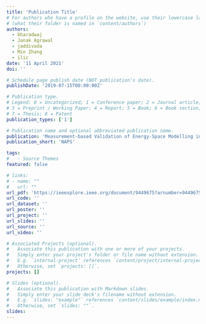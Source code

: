 ```yaml
---
title: 'Publication Title'
# For authors who have a profile on the website, use their lowercase last name
# (what their folder is named in `content/authors`)
authors:
  - bharadwaj
  - Janak Agrawal
  - jaddivada
  - Min Zhang
  - ilic
date: '11 April 2021'
doi: ''

# Schedule page publish date (NOT publication's date).
publishDate: '2019-07-15T00:00:00Z'

# Publication type.
# Legend: 0 = Uncategorized; 1 = Conference paper; 2 = Journal article;
# 3 = Preprint / Working Paper; 4 = Report; 5 = Book; 6 = Book section;
# 7 = Thesis; 8 = Patent
publication_types: ['1']

# Publication name and optional abbreviated publication name.
publication: 'Measurement-based Validation of Energy-Space Modelling in Multi-Energy Systems'
publication_short: 'NAPS'

tags:
#   - Source Themes
featured: false

# links:
# - name: ""
#   url: ""
url_pdf: 'https://ieeexplore.ieee.org/document/9449675?arnumber=9449675&tag=1'
url_code: ''
url_dataset: ''
url_poster: ''
url_project: ''
url_slides: ''
url_source: ''
url_video: ''

# Associated Projects (optional).
#   Associate this publication with one or more of your projects.
#   Simply enter your project's folder or file name without extension.
#   E.g. `internal-project` references `content/project/internal-project/index.md`.
#   Otherwise, set `projects: []`.
projects: []

# Slides (optional).
#   Associate this publication with Markdown slides.
#   Simply enter your slide deck's filename without extension.
#   E.g. `slides: "example"` references `content/slides/example/index.md`.
#   Otherwise, set `slides: ""`.
slides:
---
```

